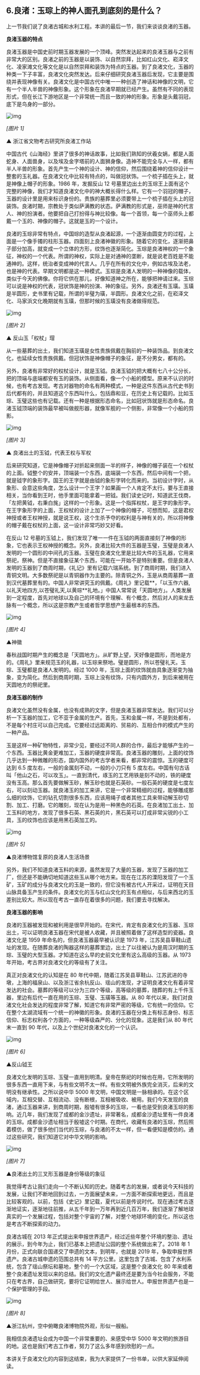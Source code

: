 ## 6.良渚：玉琮上的神人面孔到底刻的是什么？
上一节我们说了良渚古城和水利工程。本讲的最后一节，我们来谈谈良渚的玉器。


**良渚玉器的特点**


良渚玉器是中国史前时期玉器发展的一个顶峰。突然发达起来的良渚玉器与之前有非常大的区别。良渚之前的玉器是以装饰、以自然崇拜，比如红山文化、崧泽文化、凌家滩文化等文化是以自然崇拜和装饰为特点的玉器。到了良渚文化，玉器的种类一下子丰富，良渚文化突然发达。后来仔细研究良渚玉器后发现，它主要是围绕并表现神像有关。良渚文化是中国古代中唯一一种创造了神话和神像的文明，它有一个半人半兽的神像形象。这个形象在良渚早期就已经产生。虽然有不同的表现形式，但在长江下游地区是一个非常统一而且一致的神的形象。形象是头戴羽冠，底下是鸟身的一部分。


![img](https://pic1.zhimg.com/v2-d978c9c85f9af7a4521587e6df443537.webp)

*[图片 1]*


▲ 浙江省文物考古研究所良渚工作站


中国古代《山海经》里讲了很多的神话故事，比如我们熟知的伏羲女娲，都是人面蛇身、人面兽身，以及埃及金字塔前的人面狮身像。造神不能完全与人一样，都有半人半兽的形象。首先产生一个神的设计、神的信仰，然后围绕着神的信仰设计一整套的玉礼器。在良渚文化中比较有特点的，叫做冠状饰。一个梳子插在头上，就是神像上帽子的形象。1986 年，发掘反山 12 号墓里边出土的玉琮王上面有这个完整的神像，我们才知道良渚文化中的神大概长得什么样。它有一个羽冠的帽子，玉器的设计里是用来标识身份的。贵族的墓葬里必须要带上一个梳子插在头上的冠装饰。良渚时期，宗教处于类似萨满教的状态。萨满教的形式是，巫师是神的代言人、神的扮演者。他要把自己打扮得与神比较像。每一个首领，每一个巫师头上都戴一个玉的、神像的帽子。这就是玉的一个设计。


良渚的玉琮非常有特点，中国琮的造型从良渚起源，一个逐渐由圆变方的过程，上面是一个像手镯的柱形玉器。四面刻上良渚神徽的形象。随着它的变化，逐渐把鼻子部分加高，就变成一个立体的方形，纹饰也逐渐简化。玉琮是良渚神权的一个象征，神权的一个代表。所谓的神权，实际上是对通神的垄断，就是说老百姓是不能通神的。这样，统治者变成神的代言人。几乎在所有的文化中，例如古埃及法老，也是神的代表。早期文明都是这一种模式。玉琮是良渚人发明的一种神像的载体，类似于今天的佛像。你将它供在那儿，好像知道神之所在，能够把神请过来。玉琮可以说是神权的代表，冠状饰是神的扮演、神的象征。另外，良渚还有玉璜。玉璜是半圆形，史书里有记载，所谓的半璧为璜，半圆形。良渚文化之前，在崧泽文化、马家浜文化晚期就有玉璜，但那时候的玉璜没有良渚做得规范。


![img](https://pic3.zhimg.com/v2-6c5383341d81b003b7b23d115d672a79.webp)

*[图片 2]*


▲ 反山玉「权杖」瑁


从一些墓葬的出土，我们知道玉璜是女性贵族佩戴在胸前的一种装饰品。到良渚文化，也延续女性贵族佩戴。但冠状饰是神像帽子的象征，是不分男女，都有的。


另外，良渚有非常好的权杖设计，就是玉钺。良渚玉钺的把大概有七八十公分长，把的顶端与底端都安有玉的装饰。从侧面看，像一个小船的模型。原来不认识的时候，也有考古发现。考古对器物的命名有两种模式，一种是这件东西从古代史书到后代都有的，并且知道这个东西叫什么，包括鼎和豆，在历史上有记载的。比如玉琮、玉璧这些也有记载。还有一种是根据形态命名，比如冠状饰就是形态命名。良渚玉钺顶端的装饰最早被叫做舰形器，就像军舰的一个侧影，非常像一个小船的剪影。


![img](https://pic4.zhimg.com/v2-07aff1528ac5067c5eb14c8927a49146.webp)

*[图片 3]* 


▲ 良渚出土的玉钺，代表王权与军权


后来研究知道，它是神像帽子对折起来侧面一半的样子，神像的帽子装在一个权杖的上面。钺整个的安并，顶端装一个东西，底端装一个东西，然后中间有一个把，就是钺字的象形字。国王的王字就是由钺的象形字转化而来的。当初设计字时，从象形、会意这些角度，怎么设计一个王字？如果画一个人肯定不太行。要与王直接相关，当你看到王时，他手里面可能拿着一把钺。我们读史记时，知道武王伐商，「左把黄钺，右秉白旄」这样的一个形象。这是一个指挥权杖，是王字的象形字。在王字象形字的上面，王权杖的设计上加了一个神像的帽子，可想而知，这是君权神授或者王权神授，就是说王权，这个生杀予夺的权利是与神有关的，所以将神像的帽子戴在权杖的上面，这一设计非常巧妙又好看。


在反山 12 号墓的玉钺上，我们发现了唯一一件在玉钺的两面直接刻了神像的形象，它也表示王权神授的概念。另外，良渚比较大件的玉器是玉璧，玉璧是良渚人发明的一个圆形的中间孔的玉器。玉璧在良渚文化里是比较大件的玉礼器，它用来祭祀，祭神。但是不直接象征某个东西，可能在一开始不是特别重要。但是良渚人发明的玉器到了商周时期，《礼记》里有记载六瑞系统。到了商周时期，我们进入青铜文明。大多数祭祀是以青铜器作为主要的。除青铜之外，玉是从商周墓葬一直到汉代墓葬里有的。中国人非常讲究玉的佩戴。《周礼》里记载**，「以玉作六器,以礼天地四方,以苍璧礼天,以黄琮**礼地。」中国人常常说「天圆地方」。人类发展到一定程度，首先对地球以及自己的环境有个理解、有个概念，然后对人的来龙去脉有一个概念，所以这是宗教产生或者哲学思想产生最根本的东西。


![img](https://pic4.zhimg.com/v2-0077b656b1e706d2231b4e78c4a50414.webp)

*[图片 4]*


▲神徽


春秋战国时期产生的概念是「天圆地方」。从旷野上望，天好像是圆形，而地是方的。《周礼》里来规范玉的礼器，以玉琮来祭地。璧是圆形，所以苍璧礼天。玉琮、玉璧都是良渚人发明的。经过 1000 年，玉琮上面的纹饰就由具象逐渐变为抽象，变为简化。然后到商周时期，玉琮上没有纹饰，只有内圆外方，到后来被用在天圆地方的祭祀里。


**良渚玉器的制作**


良渚文化虽然没有金属，也没有成熟的文字，但是良渚玉器非常发达。我们可以分析一下玉器的加工，它不亚于金属的生产。首先，玉和金属一样，不是到处都有，不是每个村庄可以自己完成。它要经过远距离的、贸易的、互相合作的模式产生的一种产品。 


玉是这样一种矿物特性，非常少见，要经过不同人群的合作，最后才能够产生的一个东西。玉器比黄金更难加工，玉器的硬度非常高。良渚玉器的雕刻，上面的纹饰几乎达到一种微雕的形态，国内国外的考古学者来看，都非常的震惊。玉的硬度可达到 6.5 度左右，一般的金属刻不动，一般的小刀只有 5 度左右。中国有句古话叫「他山之石，可以攻玉」。一直到清代，琢玉的工艺用铁是刻不动的，铁的硬度没有玉高。那么首先要做解玉砂，解玉砂也就是石英砂。一般石英的硬度是七度左右，可以刻动玉器。就良渚玉的加工来讲，它是一个非常精细的过程，能够雕成那么细的纹饰，它的钻孔切割很多东西，应该用绳子或者其他工具来带动解玉砂切割、加工、打磨。它的雕刻，现在认为是用一种黑色的石英。在良渚加工出土、加工玉料的地方，发现了很多石英、黑石英的片，黑石英可以打成非常尖锐的小工具，玉的纹饰也应该是用黑石英加工的。 


![img](https://pic3.zhimg.com/v2-9d296d37699a5e30f732bd54bea0bfbb.webp)

*[图片 5]*


▲良渚博物馆复原的良渚人生活场景


另外，我们不知道良渚玉料的来源，虽然发现了大量的玉器，发现了玉器的加工厂，但还是不能确切地知道这些玉从哪个地方来。现在在江苏的溧阳发现了一个玉矿，玉矿的成分与良渚文化的玉是一致的，但它没有被古代人开采过，证明在天目山脉具备玉产生的条件。良渚文化的玉与红山文化的玉有点相似，与后来西北的玉差别比较大。所以现在考古一直存在着很多的问题，我们要去寻找解决。


**良渚玉器的影响**


良渚的玉器被发现和被利用是很早开始的。在宋代，肯定有良渚文化的玉器、玉琮出土，可以证明良渚玉器在宋代是被人收藏，并且被照着做了这样造型的瓷器。良渚文化是 1959 年命名的，但良渚玉器最早被认识是 1973 年，江苏吴县草鞋山遗址的发现。在随葬良渚的陶器这样的墓葬里边，出土了以往被认为是周汉时期的玉琮、玉璧的大型玉器。才知道在这么早的史前文化里有这么高级的玉器。从 1973 年开始，考古界对良渚文化的等级有了关注。


真正对良渚文化的认知是在 80 年代中期，随着江苏吴县草鞋山、江苏武进的寺墩，上海的福泉山、以及浙江省余杭反山、瑶山的发现，才证明良渚文化有着非常发达的社会。墓葬的等级可以分为三四个等级，高等级的墓葬，随葬的有上千件玉器，里边有后代一直在用的玉琮、玉璧、玉璜等玉器。从 80 年代以来，我们对良渚文化社会发达的程度非常了解，知道它有非常严密的等级，它有统一的信仰。它在整个太湖流域有一个统一的神徽的形象。良渚的玉器在分类上有标志身份、标志信仰、标志权利各个方面的，一种等级森严的、分化的现象。这是我们从 80 年代末一直到 90 年代，以及上个世纪对良渚文化的一个认识。


![img](https://pic4.zhimg.com/v2-5cb4789a1c3970e8fe598e8d88572399.webp)

*[图片 6]*


▲反山钺王


良渚文化发明的玉琮、玉璧一直用到明清。皇帝在祭祀的时候也在用，它所发明的很多东西一直用下来，与有些文明不太一样。有些文明被外族完全消灭，后来的文明没有继承性。之所以说中华 5000 年文明，中国文明是一脉相承的。在这个区域内，互相交替、互相流动、没有断根，互相被吸收、被用。我们今天发现的良渚，通过玉器来讲，到商周时期，殷墟有很多的玉琮，一看也是受到良渚玉琮的影响。近几年，我们发现了成都的金沙遗址，非常著名，成都金沙遗址里有一件良渚的玉琮。成都金沙遗址相当于殷墟这个时期。在商代，收藏有良渚的玉琮，然后照着模仿，做了很多他们当代的玉琮，与良渚的不太一样，但一看便知是模仿的。通过这些研究，我们知道它对中华文明的影响。


![img](https://pic4.zhimg.com/v2-6b353830baf3a220f11687e7755aa4a1.webp)

*[图片 7]*


▲良渚出土的三叉形玉器是身份等级的象征


我觉得考古让我们走向一个不断认知的历史。随着考古的发展，或者说今天科技的发展，让我们不断地回到过去，一方面展望未来，一方面不断探索地更远，而且是比较客观的。以前，包括《史记》里记载，夏代以前是传说时代。现在通过考古逐渐地证实，逐渐地往前推，从五千年到一万年再到近几百万年，我们逐渐了解地球真实的一个发展过程，包括对整个宇宙的了解，对整个地球环境的变化，所以这也是考古不断探索的动力。


良渚古城在 2013 年正式提出来申报世界遗产，经过近些年整个环境的整治、遗址的展示，到今年为止，我们已基本上把遗址公园的整个系统做出来了。2018 年 1 月份，正式向联合国递交了申遗的文本，到明年，也就是 2019 年，争取申报世界遗产。良渚古城申遗的范围总共有 14 平方公里。这里包含了古城、包含了水利系统，包含了瑶山祭坛和墓地，整个的一个大区域，这是整个良渚文化 80 年来或者整个良渚遗址发现以来的总结。我们的文化遗产最终还是要为当今社会服务，不能只在考古界，自己做研究，要将它证明给世人、展示给世人。申报世界遗产也是一个保护管理的手段。


![img](https://pic4.zhimg.com/v2-6cbf121a1ae39f0922eefc2800afa608.webp)

*[图片 8]*


▲浙江杭州，空中俯瞰良渚博物院外观，形似一艘船。


我相信良渚遗址会成为中国一个非常重要的、来感受中华 5000 年文明的旅游目的地。这也是我们考古工作者，努力了这么多年感到欣慰的一点。


本讲关于良渚文化的内容到这结束，我为大家提供了一份书单，以供大家延伸阅读。

